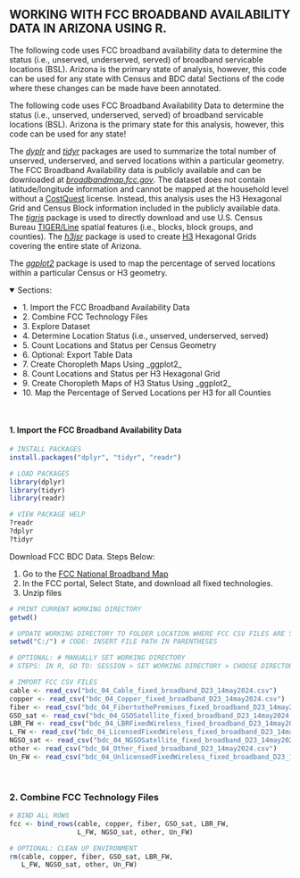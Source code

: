 
## WORKING WITH FCC BROADBAND AVAILABILITY DATA IN ARIZONA USING R. 

The following code uses FCC broadband availability data to determine the status (i.e., unserved, underserved, served) of broadband servicable locations (BSL). 
Arizona is the primary state of analysis, however, this code can be used for any state with Census and BDC data!
Sections of the code where these changes can be made have been annotated. 

The following code uses FCC Broadband Availability Data to determine the status (i.e., unserved, underserved, served) of broadband servicable locations (BSL). Arizona is the primary state for this analysis, however, this code can be used for any state!

The [_dyplr_](https://dplyr.tidyverse.org/) and [_tidyr_](https://tidyr.tidyverse.org/) packages are used to summarize the total number of unserved, underserved, and served locations within a particular geometry. The FCC Broadband Availability data is publicly available and can be downloaded at [_broadbandmap.fcc.gov_](https://broadband.fcc.gov). The dataset does not contain latitude/longitude information and cannot be mapped at the household level without a [CostQuest](https://www.costquest.com/resources/articles/broadband-policy/fcc-fabric-license-available-for-academic-broadband-research/) license. Instead, this analysis uses the H3 Hexagonal Grid and Census Block information included in the publicly available data. The [_tigris_](https://github.com/walkerke/tigris) package is used to directly download and use U.S. Census Bureau [TIGER/Line](https://www.census.gov/geographies/mapping-files/time-series/geo/tiger-line-file.html) spatial features (i.e., blocks, block groups, and counties). The [_h3jsr_](https://obrl-soil.github.io/h3jsr/) package is used to create [H3](https://h3geo.org/docs/core-library/overview/) Hexagonal Grids covering the entire state of Arizona. 

The [_ggplot2_](https://ggplot2.tidyverse.org/) package is used to map the percentage of served locations within a particular Census or H3 geometry. 


<details open>
<summary>Sections:</summary>
<ul><li>1. Import the FCC Broadband Availability Data</li>
<li>2. Combine FCC Technology Files</li>
<li>3. Explore Dataset</li>
<li>4. Determine Location Status (i.e., unserved, underserved, served)</li>
<li>5. Count Locations and Status per Census Geometry</li>
<li>6. Optional: Export Table Data</li>
<li>7. Create Choropleth Maps Using _ggplot2_</li>
<li>8. Count Locations and Status per H3 Hexagonal Grid</li>
<li>9. Create Choropleth Maps of H3 Status Using _ggplot2_</li>
<li>10. Map the Percentage of Served Locations per H3 for all Counties</li></ul>
</details>
<br>

#### 1. Import the FCC Broadband Availability Data

```r
# INSTALL PACKAGES
install.packages("dplyr", "tidyr", "readr")

# LOAD PACKAGES
library(dplyr)
library(tidyr)
library(readr)

# VIEW PACKAGE HELP
?readr
?dplyr
?tidyr
```
Download FCC BDC Data. Steps Below:
1. Go to the [FCC National Broadband Map](https://broadbandmap.fcc.gov/data-download)
2. In the FCC portal, Select State, and download all fixed technologies.
3. Unzip files

```r
# PRINT CURRENT WORKING DIRECTORY
getwd()

# UPDATE WORKING DIRECTORY TO FOLDER LOCATION WHERE FCC CSV FILES ARE SAVED
setwd("C:/") # CODE: INSERT FILE PATH IN PARENTHESES

# OPTIONAL: # MANUALLY SET WORKING DIRECTORY
# STEPS: IN R, GO TO: SESSION > SET WORKING DIRECTORY > CHOOSE DIRECTORY > SELECT LOCATION WHERE FCC FILES ARE SAVED 

# IMPORT FCC CSV FILES
cable <- read_csv("bdc_04_Cable_fixed_broadband_D23_14may2024.csv")
copper <- read_csv("bdc_04_Copper_fixed_broadband_D23_14may2024.csv")
fiber <- read_csv("bdc_04_FibertothePremises_fixed_broadband_D23_14may2024.csv")
GSO_sat <- read_csv("bdc_04_GSOSatellite_fixed_broadband_D23_14may2024.csv")
LBR_FW <- read_csv("bdc_04_LBRFixedWireless_fixed_broadband_D23_14may2024.csv")
L_FW <- read_csv("bdc_04_LicensedFixedWireless_fixed_broadband_D23_14may2024.csv")
NGSO_sat <- read_csv("bdc_04_NGSOSatellite_fixed_broadband_D23_14may2024.csv")
other <- read_csv("bdc_04_Other_fixed_broadband_D23_14may2024.csv")
Un_FW <- read_csv("bdc_04_UnlicensedFixedWireless_fixed_broadband_D23_14may2024.csv")
```
<br>

### 2. Combine FCC Technology Files

```r
# BIND ALL ROWS
fcc <- bind_rows(cable, copper, fiber, GSO_sat, LBR_FW, 
                 L_FW, NGSO_sat, other, Un_FW)

# OPTIONAL: CLEAN UP ENVIRONMENT
rm(cable, copper, fiber, GSO_sat, LBR_FW, 
   L_FW, NGSO_sat, other, Un_FW)
```

